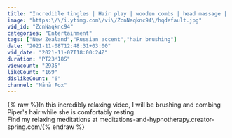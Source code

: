 ```yaml
---
title: "Incredible tingles | Hair play | wooden combs | head massage | No talking ASMR with Piper"
image: "https:\/\/i.ytimg.com\/vi\/ZcnNaqknc94\/hqdefault.jpg"
vid_id: "ZcnNaqknc94"
categories: "Entertainment"
tags: ["New Zealand","Russian accent","hair brushing"]
date: "2021-11-08T12:48:31+03:00"
vid_date: "2021-11-07T18:00:24Z"
duration: "PT23M18S"
viewcount: "2935"
likeCount: "169"
dislikeCount: "6"
channel: "Nānā Fox"
---
```

{% raw %}In this incredibly relaxing video, I will be brushing and combing Piper's hair while she is comfortably resting. <br />Find my relaxing meditations at meditations-and-hypnotherapy.creator-spring.com/{% endraw %}
